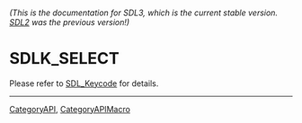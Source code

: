 ###### (This is the documentation for SDL3, which is the current stable version. [SDL2](https://wiki.libsdl.org/SDL2/) was the previous version!)
# SDLK_SELECT

Please refer to [SDL_Keycode](SDL_Keycode) for details.

----
[CategoryAPI](CategoryAPI), [CategoryAPIMacro](CategoryAPIMacro)

